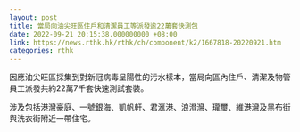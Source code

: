 ```yaml
---
layout: post
title: 當局向油尖旺區住戶和清潔員工等派發逾22萬套快測包
date: 2022-09-21 20:15:38.000000000 +08:00
link: https://news.rthk.hk/rthk/ch/component/k2/1667818-20220921.htm
categories: rthk
---
```


因應油尖旺區採集到對新冠病毒呈陽性的污水樣本，當局向區內住戶、清潔及物管員工派發共約22萬7千套快速測試套裝。
 
涉及包括港灣豪庭、一號銀海、凱帆軒、君滙港、浪澄灣、瓏璽、維港灣及黑布街與洗衣街附近一帶住宅。
